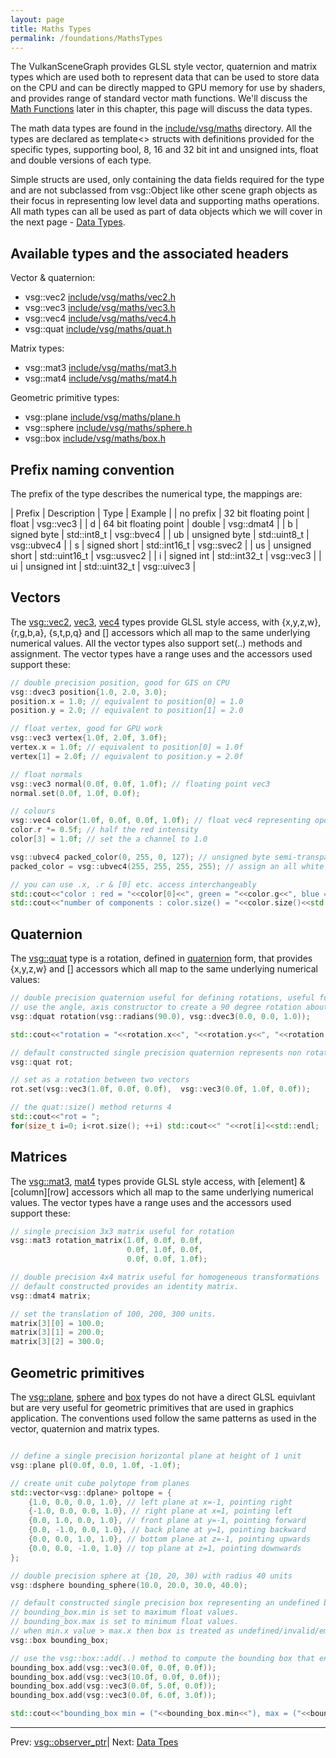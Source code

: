 ```yaml
---
layout: page
title: Maths Types
permalink: /foundations/MathsTypes
---
```


The VulkanSceneGraph provides GLSL style vector, quaternion and matrix types which are used both to represent data that can be used to store data on the CPU and can be directly mapped to GPU memory for use by shaders, and provides range of standard vector math functions.  We'll discuss the [Math Functions](MathFunctions.md) later in this chapter, this page will discuss the data types.

The math data types are found in the [include/vsg/maths](https://github.com/vsg-dev/VulkanSceneGraph/tree/master/include/vsg/maths/) directory. All the types are declared as template<> structs with definitions provided for the specific types, supporting bool, 8, 16 and 32 bit int and unsigned ints, float and double versions of each type.

Simple structs are used, only containing the data fields required for the type and are not subclassed from vsg::Object like other scene graph objects as their focus in representing low level data and supporting maths operations. All math types can all be used as part of data objects which we will cover in the next page - [Data Types](DataTypes.md).

## Available types and the associated headers

Vector & quaternion:
* vsg::vec2 [include/vsg/maths/vec2.h](https://github.com/vsg-dev/VulkanSceneGraph/tree/master/include/vsg/maths/vec2.h)
* vsg::vec3 [include/vsg/maths/vec3.h](https://github.com/vsg-dev/VulkanSceneGraph/tree/master/include/vsg/maths/vec3.h)
* vsg::vec4 [include/vsg/maths/vec4.h](https://github.com/vsg-dev/VulkanSceneGraph/tree/master/include/vsg/maths/vec4.h)
* vsg::quat [include/vsg/maths/quat.h](https://github.com/vsg-dev/VulkanSceneGraph/tree/master/include/vsg/maths/quat.h)

Matrix types:
* vsg::mat3 [include/vsg/maths/mat3.h](https://github.com/vsg-dev/VulkanSceneGraph/tree/master/include/vsg/maths/mat3.h)
* vsg::mat4 [include/vsg/maths/mat4.h](https://github.com/vsg-dev/VulkanSceneGraph/tree/master/include/vsg/maths/mat4.h)

Geometric primitive types:
* vsg::plane [include/vsg/maths/plane.h](https://github.com/vsg-dev/VulkanSceneGraph/tree/master/include/vsg/maths/plane.h)
* vsg::sphere [include/vsg/maths/sphere.h](https://github.com/vsg-dev/VulkanSceneGraph/tree/master/include/vsg/maths/sphere.h)
* vsg::box [include/vsg/maths/box.h](https://github.com/vsg-dev/VulkanSceneGraph/tree/master/include/vsg/maths/box.h)

## Prefix naming convention

The prefix of the type describes the numerical type, the mappings are:

| Prefix | Description | Type | Example |
| no prefix | 32 bit floating point | float | vsg::vec3 |
| d | 64 bit floating point | double | vsg::dmat4 |
| b | signed byte | std::int8_t | vsg::bvec4 |
| ub | unsigned byte | std::uint8_t | vsg::ubvec4 |
| s | signed short | std::int16_t | vsg::svec2 |
| us | unsigned short | std::uint16_t | vsg::usvec2 |
| i | signed int | std::int32_t | vsg::vec3 |
| ui | unsigned int | std::uint32_t | vsg::uivec3 |

## Vectors

The [vsg::vec2](https://github.com/vsg-dev/VulkanSceneGraph/tree/master/include/vsg/maths/vec2.h), [vec3](https://github.com/vsg-dev/VulkanSceneGraph/tree/master/include/vsg/maths/vec3.h), [vec4](https://github.com/vsg-dev/VulkanSceneGraph/tree/master/include/vsg/maths/vec4.h) types provide GLSL style access, with {x,y,z,w}, {r,g,b,a}, {s,t,p,q} and [] accessors which all map to the same underlying numerical values. All the vector types also support set(..) methods and assignment. The vector types have a range uses and the accessors used support these:

~~~ cpp
// double precision position, good for GIS on CPU
vsg::dvec3 position{1.0, 2.0, 3.0);
position.x = 1.0; // equivalent to position[0] = 1.0
position.y = 2.0; // equivalent to position[1] = 2.0

// float vertex, good for GPU work
vsg::vec3 vertex{1.0f, 2.0f, 3.0f);
vertex.x = 1.0f; // equivalent to position[0] = 1.0f
vertex[1] = 2.0f; // equivalent to position.y = 2.0f

// float normals
vsg::vec3 normal(0.0f, 0.0f, 1.0f); // floating point vec3
normal.set(0.0f, 1.0f, 0.0f);

// colours
vsg::vec4 color(1.0f, 0.0f, 0.0f, 1.0f); // float vec4 representing opqaue red
color.r *= 0.5f; // half the red intensity
color[3] = 1.0f; // set the a channel to 1.0

vsg::ubvec4 packed_color(0, 255, 0, 127); // unsigned byte semi-transparent green
packed_color = vsg::ubvec4(255, 255, 255, 255); // assign an all white color

// you can use .x, .r & [0] etc. access interchangeably
std::cout<<"color : red = "<<color[0]<<", green = "<<color.g<<", blue = "<<color.z<<", alpha = "<<color.a<<std::endl;
std::cout<<"number of components : color.size() = "<<color.size()<<std::emdl; // will be 4 for vec4 types
~~~

## Quaternion

The [vsg::quat](https://github.com/vsg-dev/VulkanSceneGraph/tree/master/include/vsg/maths/quat.h) type is a rotation, defined in [quaternion](https://en.wikipedia.org/wiki/Quaternion) form, that provides {x,y,z,w} and [] accessors which all map to the same underlying numerical values:

~~~ cpp
// double precision quaternion useful for defining rotations, useful for GIS etc. applications
// use the angle, axis constructor to create a 90 degree rotation about the z axis.
vsg::dquat rotation(vsg::radians(90.0), vsg::dvec3(0.0, 0.0, 1.0));

std::cout<<"rotation = "<<rotation.x<<", "<<rotation.y<<", "<<rotation.z<<", "<<rotation.w<<std::endl;

// default constructed single precision quaternion represents non rotation
vsg::quat rot;

// set as a rotation between two vectors
rot.set(vsg::vec3(1.0f, 0.0f, 0.0f),  vsg::vec3(0.0f, 1.0f, 0.0f));

// the quat::size() method returns 4
std::cout<<"rot = ";
for(size_t i=0; i<rot.size(); ++i) std::cout<<" "<<rot[i]<<std::endl;

~~~

## Matrices

The [vsg::mat3](https://github.com/vsg-dev/VulkanSceneGraph/tree/master/include/vsg/maths/mat3.h), [mat4](https://github.com/vsg-dev/VulkanSceneGraph/tree/master/include/vsg/maths/mat4.h) types provide GLSL style access, with [element] & [column][row] accessors which all map to the same underlying numerical values. The vector types have a range uses and the accessors used support these:

~~~ cpp
// single precision 3x3 matrix useful for rotation
vsg::mat3 rotation_matrix(1.0f, 0.0f, 0.0f,
                          0.0f, 1.0f, 0.0f,
                          0.0f, 0.0f, 1.0f);

// double precision 4x4 matrix useful for homogeneous transformations
// default constructed provides an identity matrix.
vsg::dmat4 matrix;

// set the translation of 100, 200, 300 units.
matrix[3][0] = 100.0;
matrix[3][1] = 200.0;
matrix[3][2] = 300.0;
~~~

## Geometric primitives

The [vsg::plane](https://github.com/vsg-dev/VulkanSceneGraph/tree/master/include/vsg/maths/plane.h), [sphere](https://github.com/vsg-dev/VulkanSceneGraph/tree/master/include/vsg/maths/sphere.h) and [box](https://github.com/vsg-dev/VulkanSceneGraph/tree/master/include/vsg/maths/box.h) types do not have a direct GLSL equivlant but are very useful for geometric primitives that are used in graphics application. The conventions used follow the same patterns as used in the vector, quaternion and matrix types.

~~~ cpp

// define a single precision horizontal plane at height of 1 unit
vsg::plane pl(0.0f, 0.0, 1.0f, -1.0f);

// create unit cube polytope from planes
std::vector<vsg::dplane> poltope = {
    {1.0, 0.0, 0.0, 1.0}, // left plane at x=-1, pointing right
    {-1.0, 0.0, 0.0, 1.0}, // right plane at x=1, pointing left
    {0.0, 1.0, 0.0, 1.0}, // front plane at y=-1, pointing forward
    {0.0, -1.0, 0.0, 1.0}, // back plane at y=1, pointing backward
    {0.0, 0.0, 1.0, 1.0}, // bottom plane at z=-1, pointing upwards
    {0.0, 0.0, -1.0, 1.0} // top plane at z=1, pointing downwards
};

// double precision sphere at {10, 20, 30) with radius 40 units
vsg::dsphere bounding_sphere(10.0, 20.0, 30.0, 40.0);

// default constructed single precision box representing an undefined box
// bounding_box.min is set to maximum float values.
// bounding_box.max is set to minimum float values.
// when min.x value > max.x then box is treated as undefined/invalid/empty.
vsg::box bounding_box;

// use the vsg::box::add(..) method to compute the bounding box that enclosies points
bounding_box.add(vsg::vec3(0.0f, 0.0f, 0.0f));
bounding_box.add(vsg::vec3(10.0f, 0.0f, 0.0f));
bounding_box.add(vsg::vec3(0.0f, 5.0f, 0.0f));
bounding_box.add(vsg::vec3(0.0f, 6.0f, 3.0f));

std::cout<<"bounding_box min = ("<<bounding_box.min<<"), max = ("<<bounding_box.max<<")"<<std::endl;
~~~

---

Prev: [vsg::observer_ptr](observer_ptr.md)| Next: [Data Tpes](DataTypes.md)
